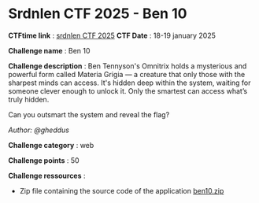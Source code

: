 # Srdnlen CTF 2025 - Ben 10

**CTFtime link** : [srdnlen CTF 2025](https://ctftime.org/event/2576)
**CTF Date** : 18-19 january 2025

**Challenge name** : Ben 10

**Challenge description** : Ben Tennyson's Omnitrix holds a mysterious and powerful form called Materia Grigia — a creature that only those with the sharpest minds can access. It's hidden deep within the system, waiting for someone clever enough to unlock it. Only the smartest can access what’s truly hidden.

Can you outsmart the system and reveal the flag?

*Author: @gheddus*

**Challenge category** : web

**Challenge points** : 50

**Challenge ressources** :
- Zip file containing the source code of the application [ben10.zip](srdnlenctf2025-ben10/chall/ben10.zip)
